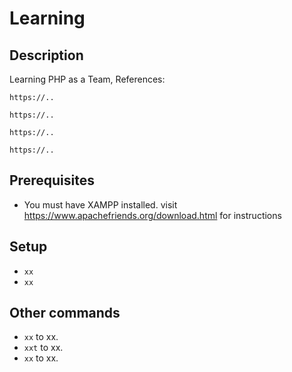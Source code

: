 # Learning

## Description

Learning PHP as a Team, References:

`https://..`

`https://..`

`https://..`

`https://..`


## Prerequisites

- You must have XAMPP installed. visit https://www.apachefriends.org/download.html for instructions

## Setup

- `xx`
- `xx`
## Other commands

- `xx` to xx.
- `xxt` to xx.
- `xx` to xx.
